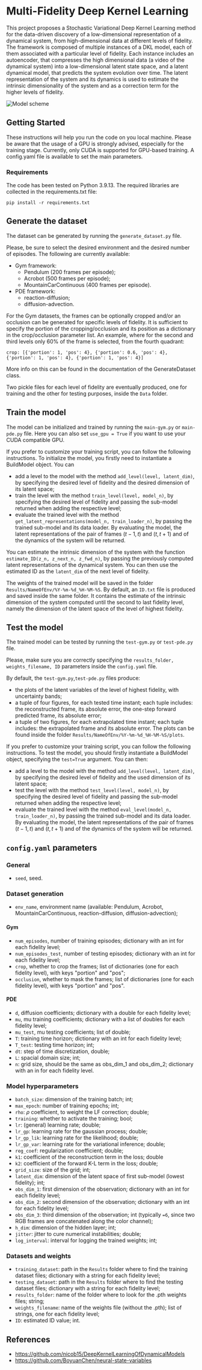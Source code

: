 # Multi-Fidelity Deep Kernel Learning
This project proposes a Stochastic Variational Deep Kernel Learning method for the data-driven discovery of a low-dimensional representation of a dynamical system, from high-dimensional data at different levels of fidelity.
The framework is composed of multiple instances of a DKL model, each of them associated with a particular level of fidelity. Each instance includes an autoencoder, that compresses the high dimensional data (a video of the dynamical system) into a low-dimensional latent state space, and a latent dynamical model, that predicts the system evolution over time. 
The latent representation of the system and its dynamics is used to estimate the intrinsic dimensionality of the system and as a correction term for the higher levels of fidelity.

![Model scheme](/Reports/model.png)

## Getting Started
These instructions will help you run the code on you local machine. Please be aware that the usage of a GPU is strongly advised, especially for the training stage. Currently, only CUDA is supported for GPU-based training.
A config.yaml file is available to set the main parameters.

### Requirements
The code has been tested on Python 3.9.13.
The required libraries are collected in the requirements.txt file:
```
pip install -r requirements.txt
```

## Generate the dataset
The dataset can be generated by running the `generate_dataset.py` file. 

Please, be sure to select the desired environment and the desired number of episodes. The following are currently available:
- Gym framework: 
  - Pendulum (200 frames per episode);
  - Acrobot (500 frames per episode);
  - MountainCarContinuous (400 frames per episode).
- PDE framework:
  - reaction-diffusion;
  - diffusion-advection.

For the Gym datasets, the frames can be optionally cropped and/or an occlusion can be generated for specific levels of fidelity. It is sufficient to specify the portion of the cropping/occlusion and its position as a dictionary in the crop/occlusion parameter list.
An example, where for the second and third levels only 60% of the frame is selected, from the fourth quadrant:
```
crop: [{'portion': 1, 'pos': 4}, {'portion': 0.6, 'pos': 4}, {'portion': 1, 'pos': 4}, {'portion': 1, 'pos': 4}]
```
More info on this can be found in the documentation of the GenerateDataset class.

Two pickle files for each level of fidelity are eventually produced, one for training and the other for testing purposes, inside the `Data` folder.

## Train the model
The model can be initialized and trained by running the `main-gym.py` or `main-pde.py` file. Here you can also set `use_gpu = True` if you want to use your CUDA compatible GPU.

If you prefer to customize your training script, you can follow the following instructions.
To initialize the model, you firstly need to instantiate a BuildModel object.
You can 
- add a level to the model with the method `add_level(level, latent_dim)`, by specifying the desired level of fidelity and the desired dimension of its latent space;
- train the level with the method `train_level(level, model_n)`, by specifying the desired level of fidelity and passing the sub-model returned when adding the respective level;
- evaluate the trained level with the method `get_latent_representations(model_n, train_loader_n)`, by passing the trained sub-model and its data loader. By evaluating the model, the latent representations of the pair of frames $(t-1,t)$ and $(t,t+1)$ and of the dynamics of the system will be returned.

You can estimate the intrinsic dimension of the system with the function `estimate_ID(z_n, z_next_n, z_fwd_n)`, by passing the previously computed latent representations of the dynamical system.
You can then use the estimated ID as the `latent_dim` of the next level of fidelity.

The weights of the trained model will be saved in the folder `Results/NameOfEnv/%Y-%m-%d_%H-%M-%S`.
By default, an `ID.txt` file is produced and saved inside the same folder. It contains the estimate of the intrinsic dimension of the system computed until the second to last fidelity level, namely the dimension of the latent space of the level of highest fidelity.

## Test the model
The trained model can be tested by running the `test-gym.py` or `test-pde.py` file. 

Please, make sure you are correctly specifying the `results_folder, weights_filename, ID` parameters inside the `config.yaml` file. 

By default, the `test-gym.py`,`test-pde.py` files produce:
- the plots of the latent variables of the level of highest fidelity, with uncertainty bands;
- a tuple of four figures, for each tested time instant; each tuple includes: the reconstructed frame, its absolute error, the one-step forward predicted frame, its absolute error;
- a tuple of two figures, for each extrapolated time instant; each tuple includes: the extrapolated frame and its absolute error.
The plots can be found inside the folder `Results/NameOfEnv/%Y-%m-%d_%H-%M-%S/plots`.

If you prefer to customize your training script, you can follow the following instructions.
To test the model, you should firstly instantiate a BuildModel object, specifying the `test=True` argument. 
You can then:
- add a level to the model with the method `add_level(level, latent_dim)`, by specifying the desired level of fidelity and the used dimension of its latent space;
- test the level with the method `test_level(level, model_n)`, by specifying the desired level of fidelity and passing the sub-model returned when adding the respective level;
- evaluate the trained level with the method `eval_level(model_n, train_loader_n)`, by passing the trained sub-model and its data loader. By evaluating the model, the latent representations of the pair of frames $(t-1,t)$ and $(t,t+1)$ and of the dynamics of the system will be returned.

## `config.yaml` parameters
### General
- `seed`, seed.

### Dataset generation
- `env_name`, environment name (available: Pendulum, Acrobot, MountainCarContinuous, reaction-diffusion, diffusion-advection);
  
#### Gym
- `num_episodes`, number of training episodes; dictionary with an int for each fidelity level;
- `num_episodes_test`, number of testing episodes; dictionary with an int for each fidelity level;
- `crop`, whether to crop the frames; list of dictionaries (one for each fidelity level), with keys "portion" and "pos";
- `occlusion`, whether to mask the frames; list of dictionaries (one for each fidelity level), with keys "portion" and "pos".

#### PDE
- `d`, diffusion coefficients; dictionary with a double for each fidelity level;
- `mu`, mu training coefficients; dictionary with a list of doubles for each fidelity level;
- `mu_test`, mu testing coefficients; list of double;
- `T`: training time horizon; dictionary with an int for each fidelity level;
- `T_test`: testing time horizon; int;
- `dt`: step of time discretization, double;
- `L`: spacial domain size; int;
- `n`: grid size, should be the same as obs_dim_1 and obs_dim_2; dictionary with an in for each fidelity level.

### Model hyperparameters
- `batch_size`: dimension of the training batch; int;
- `max_epoch`: number of training epochs; int;
- `rho`: $\rho$ coefficient, to weight the LF correction; double;
- `training`: whether to activate the training; bool;
- `lr`: (general) learning rate; double;
- `lr_gp`: learning rate for the gaussian process; double;
- `lr_gp_lik`: learning rate for the likelihood; double;
- `lr_gp_var`: learning rate for the variational inference; double;
- `reg_coef`: regularization coefficient; double;
- `k1`: coefficient of the reconstruction term in the loss; double
- `k2`: coefficient of the forward K-L term in the loss; double;
- `grid_size`: size of the grid; int;
- `latent_dim`: dimension of the latent space of first sub-model (lowest fidelity); int;
- `obs_dim_1`: first dimension of the observation; dictionary with an int for each fidelity level;
- `obs_dim_2`: second dimension of the observation; dictionary with an int for each fidelity level;
- `obs_dim_3`: third dimension of the observation; int (typically `=6`, since two RGB frames are concatenated along the color channel);
- `h_dim`: dimension of the hidden layer; int;
- `jitter`: jitter to cure numerical instabilities; double;
- `log_interval`: interval for logging the trained weights; int;

### Datasets and weights
- `training_dataset`: path in the `Results` folder where to find the training dataset files; dictionary with a string for each fidelity level;
- `testing_dataset`: path in the `Results` folder where to find the testing dataset files; dictionary with a string for each fidelity level;
- `results_folder`: name of the folder where to look for the .pth weights files; string;
- `weights_filename`: name of the weights file (without the .pth); list of strings, one for each fidelity level;
- `ID`: estimated ID value; int.


## References
- https://github.com/nicob15/DeepKernelLearningOfDynamicalModels
- https://github.com/BoyuanChen/neural-state-variables